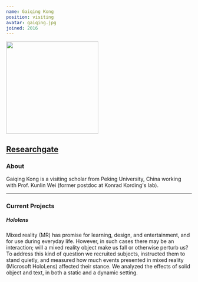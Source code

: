 ```yaml
---
name: Gaiqing Kong
position: visiting
avatar: gaiqing.jpg
joined: 2016
---
```


<img width="250" src="{{site.baseurl}}/images/people/{{page.avatar}}" data-action="zoom">

<i class="fa fa-google"></i> [Researchgate](https://www.researchgate.net/profile/Gaiqing_Kong)<br>
---

### About

Gaiqing Kong is a visiting scholar from Peking University, China working with
Prof. Kunlin Wei (former postdoc at Konrad Kording's lab).

---

### Current Projects

##### Hololens

Mixed reality (MR) has promise for learning, design, and entertainment, and for use during everyday life. However, in such cases there may be an interaction; will a mixed reality object make us fall or otherwise perturb us? To address this kind of question we recruited subjects, instructed them to stand quietly, and measured how much events presented in mixed reality (Microsoft HoloLens) affected their stance. We analyzed the effects of solid object and text, in both a static and a dynamic setting.
